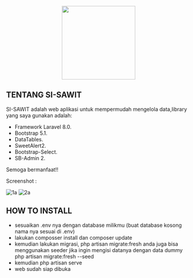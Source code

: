 <p align="center"><a href="#" target="_blank"><img src="https://user-images.githubusercontent.com/72617038/201920210-b9526346-f6f3-4828-92d9-fbc01c972da4.png" width="200"></a></p>

## TENTANG SI-SAWIT

SI-SAWIT adalah web aplikasi untuk mempermudah mengelola data,library yang saya gunakan adalah:

- Framework Laravel 8.0.
- Bootstrap 5.1.
- DataTables.
- SweetAlert2.
- Bootstrap-Select.
- SB-Admin 2.

Semoga bermanfaat!!

Screenshot :

![1a](https://user-images.githubusercontent.com/72617038/205610744-e0ad3d36-ecf7-4f54-8967-ff685221de68.png)
![2a](https://user-images.githubusercontent.com/72617038/205610760-58ef11e8-6dfa-49aa-a053-3a3a9349788c.png)

## HOW TO INSTALL

- sesuaikan .env nya dengan database milikmu (buat database kosong nama nya sesuai di .env)
- lakukan composser install dan composer update
- kemudian lakukan migrasi, php artisan migrate:fresh anda juga bisa menggunakan seeder jika ingin mengisi datanya dengan data dummy php artisan migrate:fresh --seed
- kemudian php artisan serve
- web sudah siap dibuka
